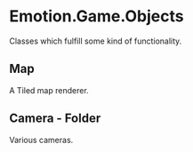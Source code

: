 # Emotion.Game.Objects

Classes which fulfill some kind of functionality.

## Map

A Tiled map renderer.

## Camera - Folder

Various cameras.